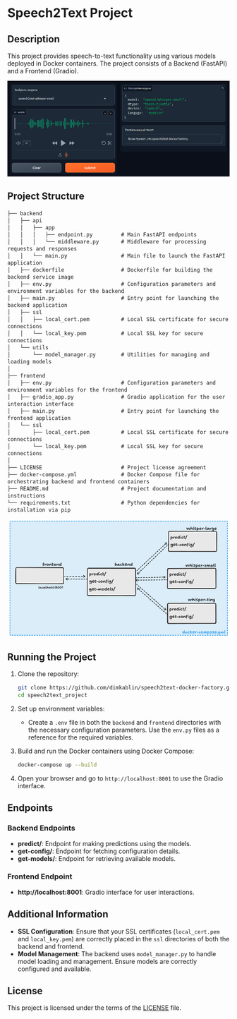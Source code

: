 # Speech2Text Project

## Description

This project provides speech-to-text functionality using various models deployed in Docker containers. The project consists of a Backend (FastAPI) and a Frontend (Gradio).

![Project Structure](assets/image.png)

## Project Structure

```
├── backend
│   ├── api
│   │   ├── app
│   │   │   ├── endpoint.py         # Main FastAPI endpoints
│   │   │   └── middleware.py       # Middleware for processing requests and responses
│   │   └── main.py                 # Main file to launch the FastAPI application
│   ├── dockerfile                  # Dockerfile for building the backend service image
│   ├── env.py                      # Configuration parameters and environment variables for the backend
│   ├── main.py                     # Entry point for launching the backend application
│   ├── ssl
│   │   ├── local_cert.pem          # Local SSL certificate for secure connections
│   │   └── local_key.pem           # Local SSL key for secure connections
│   └── utils
│       └── model_manager.py        # Utilities for managing and loading models
│      
├── frontend
│   ├── env.py                      # Configuration parameters and environment variables for the frontend
│   ├── gradio_app.py               # Gradio application for the user interaction interface
│   ├── main.py                     # Entry point for launching the frontend application
│   └── ssl
│       ├── local_cert.pem          # Local SSL certificate for secure connections
│       └── local_key.pem           # Local SSL key for secure connections
│   
├── LICENSE                         # Project license agreement
├── docker-compose.yml              # Docker Compose file for orchestrating backend and frontend containers
├── README.md                       # Project documentation and instructions
└── requirements.txt                # Python dependencies for installation via pip
```

![Service Interaction Scheme](assets/scheme.png)

## Running the Project

1. Clone the repository:
    ```bash
    git clone https://github.com/dimkablin/speech2text-docker-factory.git
    cd speech2text_project
    ```

2. Set up environment variables:
    - Create a `.env` file in both the `backend` and `frontend` directories with the necessary configuration parameters. Use the `env.py` files as a reference for the required variables.

3. Build and run the Docker containers using Docker Compose:
    ```bash
    docker-compose up --build
    ```

4. Open your browser and go to `http://localhost:8001` to use the Gradio interface.

## Endpoints

### Backend Endpoints

- **predict/**: Endpoint for making predictions using the models.
- **get-config/**: Endpoint for fetching configuration details.
- **get-models/**: Endpoint for retrieving available models.

### Frontend Endpoint

- **http://localhost:8001**: Gradio interface for user interactions.

## Additional Information

- **SSL Configuration**: Ensure that your SSL certificates (`local_cert.pem` and `local_key.pem`) are correctly placed in the `ssl` directories of both the backend and frontend.
- **Model Management**: The backend uses `model_manager.py` to handle model loading and management. Ensure models are correctly configured and available.

## License

This project is licensed under the terms of the [LICENSE](LICENSE) file.
